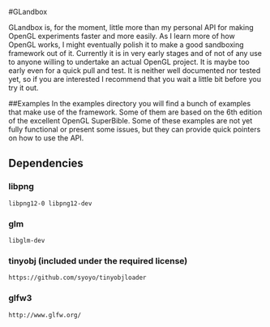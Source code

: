 #GLandbox

GLandbox is, for the moment, little more than my personal API for making OpenGL experiments faster and more easily. As I learn more of how OpenGL works, I might eventually polish it to make a good sandboxing framework out of it.
Currently it is in very early stages and of not of any use to anyone willing to undertake an actual
OpenGL project. It is maybe too early even for a quick pull and test. It is neither well documented nor tested yet, so if you are interested I recommend that you wait a little bit before you try it out.

##Examples
In the examples directory you will find a bunch of examples that make use of the framework. Some of them are based on the 6th edition of the excellent OpenGL SuperBible. Some of these examples are not yet fully functional or present some issues, but they can provide quick pointers on how to use the API.

## Dependencies
### libpng

    libpng12-0 libpng12-dev

### glm

    libglm-dev

### tinyobj (included under the required license)

    https://github.com/syoyo/tinyobjloader

### glfw3

    http://www.glfw.org/

